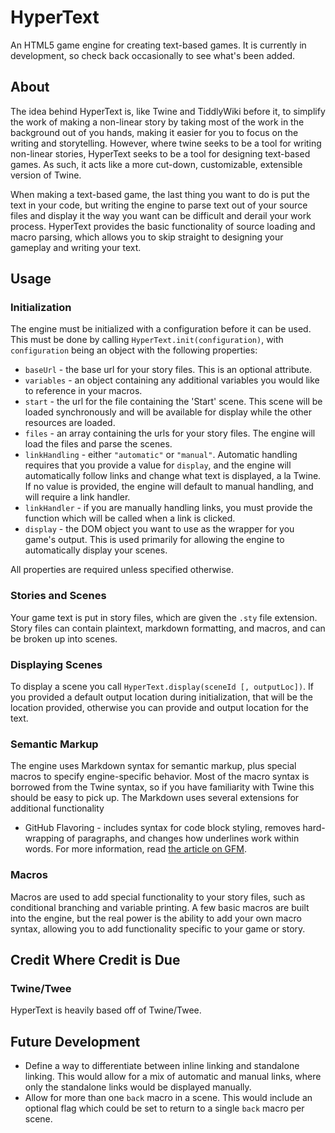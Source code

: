 # HyperText

An HTML5 game engine for creating text-based games. It is currently in development, so check back occasionally to see what's been added.



## About

The idea behind HyperText is, like Twine and TiddlyWiki before it, to simplify the work of making a non-linear story by taking most of the work in the background out of you hands, making it easier for you to focus on the writing and storytelling. However, where twine seeks to be a tool for writing non-linear stories, HyperText seeks to be a tool for designing text-based games. As such, it acts like a more cut-down, customizable, extensible version of Twine.

When making a text-based game, the last thing you want to do is put the text in your code, but writing the engine to parse text out of your source files and display it the way you want can be difficult and derail your work process. HyperText provides the basic functionality of source loading and macro parsing, which allows you to skip straight to designing your gameplay and writing your text.

## Usage

### Initialization

The engine must be initialized with a configuration before it can be used. This must be done by calling `HyperText.init(configuration)`, with `configuration` being an object with the following properties:

* `baseUrl` - the base url for your story files. This is an optional attribute.
* `variables` - an object containing any additional variables you would like to reference in your macros.
* `start` - the url for the file containing the 'Start' scene. This scene will be loaded synchronously and will be available for display while the other resources are loaded.
* `files` - an array containing the urls for your story files. The engine will load the files and parse the scenes.
* `linkHandling` - either `"automatic"` or `"manual"`. Automatic handling requires that you provide a value for `display`, and the engine will automatically follow links and change what text is displayed, a la Twine. If no value is provided, the engine will default to manual handling, and will require a link handler.
* `linkHandler` - if you are manually handling links, you must provide the function which will be called when a link is clicked.
* `display` - the DOM object you want to use as the wrapper for you game's output. This is used primarily for allowing the engine to automatically display your scenes.

All properties are required unless specified otherwise.

### Stories and Scenes

Your game text is put in story files, which are given the `.sty` file extension. Story files can contain plaintext, markdown formatting, and macros, and can be broken up into scenes. 

### Displaying Scenes

To display a scene you call `HyperText.display(sceneId [, outputLoc])`. If you provided a default output location during initialization, that will be the location provided, otherwise you can provide and output location for the text.


### Semantic Markup

The engine uses Markdown syntax for semantic markup, plus special macros to specify engine-specific behavior. Most of the macro syntax is borrowed from the Twine syntax, so if you have familiarity with Twine this should be easy to pick up. The Markdown uses several extensions for additional functionality

* GitHub Flavoring - includes syntax for code block styling, removes hard-wrapping of paragraphs, and changes how underlines work within words. For more information, read [the article on GFM](https://help.github.com/articles/github-flavored-markdown).

### Macros

Macros are used to add special functionality to your story files, such as conditional branching and variable printing. A few basic macros are built into the engine, but the real power is the ability to add your own macro syntax, allowing you to add functionality specific to your game or story.

## Credit Where Credit is Due

### Twine/Twee

HyperText is heavily based off of Twine/Twee.

## Future Development

* Define a way to differentiate between inline linking and standalone linking. This would allow for a mix of automatic and manual links, where only the standalone links would be displayed manually.
* Allow for more than one `back` macro in a scene. This would include an optional flag which could be set to return to a single `back` macro per scene.